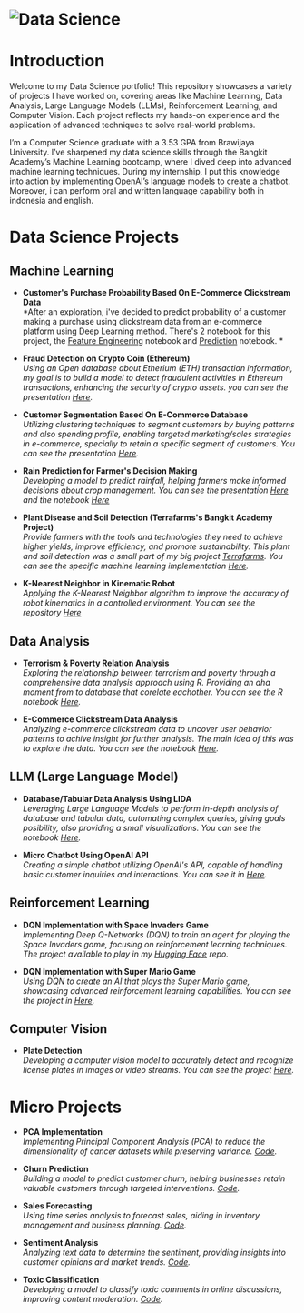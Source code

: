 # ![Data Science](https://mrwallpaper.com/images/hd/minimalist-desktop-gray-us-map-4yj27p7n48cug61s.jpg) <!-- Replace with the actual path to your image -->

# Introduction
Welcome to my Data Science portfolio! This repository showcases a variety of projects I have worked on, covering areas like Machine Learning, Data Analysis, Large Language Models (LLMs), Reinforcement Learning, and Computer Vision. Each project reflects my hands-on experience and the application of advanced techniques to solve real-world problems.

I’m a Computer Science graduate with a 3.53 GPA from Brawijaya University. I’ve sharpened my data science skills through the Bangkit Academy’s Machine Learning bootcamp, where I dived deep into advanced machine learning techniques. During my internship, I put this knowledge into action by implementing OpenAI’s language models to create a chatbot. Moreover, i can perform oral and written language capability both in indonesia and english.

# Data Science Projects

## Machine Learning

- **Customer's Purchase Probability Based On E-Commerce Clickstream Data**  
  *After an exploration, i've decided to predict probability of a customer making a purchase using clickstream data from an e-commerce platform using Deep Learning method. There's 2 notebook for this project, the [Feature Engineering](https://github.com/SyaugiAlkaf/data-science-portfolio-syaugi/blob/main/2-e-commerce-c-t-feature-engineering.ipynb) notebook and [Prediction](https://github.com/SyaugiAlkaf/data-science-portfolio-syaugi/blob/main/3-data-analysis-purchase-probability.ipynb) notebook. *

- **Fraud Detection on Crypto Coin (Ethereum)**  
  *Using an Open database about Etherium (ETH) transaction information, my goal is  to build a model to detect fraudulent activities in Ethereum transactions, enhancing the security of crypto assets. you can see the presentation [Here](https://www.canva.com/design/DAGM_b1oWIE/K5pZiW0LdGxT0zixp3BNhw/edit).*

- **Customer Segmentation Based On E-Commerce Database**  
  *Utilizing clustering techniques to segment customers by buying patterns and also spending profile, enabling targeted marketing/sales strategies in e-commerce, specially to retain a specific segment of customers. You can see the presentation [Here](https://www.canva.com/design/DAGM_W_NStk/uhiPI0UiJDpaGBdjF1chwQ/edit).*

- **Rain Prediction for Farmer's Decision Making**  
  *Developing a model to predict rainfall, helping farmers make informed decisions about crop management. You can see the presentation [Here](https://www.canva.com/design/DAGM_N-1KWs/nH4DgxUGZ8JNOJsMfHvbxQ/edit) and the notebook [Here](https://github.com/SyaugiAlkaf/data-science-portfolio-syaugi/blob/main/rain_pred.ipynb)*
  
- **Plant Disease and Soil Detection (Terrafarms's Bangkit Academy Project)**  
  *Provide farmers with the tools and technologies they need to achieve higher yields, improve efficiency, and promote sustainability. This plant and soil detection was a small part of my big project [Terrafarms](https://github.com/Terrafarms). You can see the specific machine learning implementation [Here](https://github.com/Terrafarms/bangkit-machine-learning).* 

- **K-Nearest Neighbor in Kinematic Robot**  
  *Applying the K-Nearest Neighbor algorithm to improve the accuracy of robot kinematics in a controlled environment. You can see the repository [Here](https://github.com/SyaugiAlkaf/arm-robot-kinematic-syaugi)*  
  
## Data Analysis

- **Terrorism & Poverty Relation Analysis**  
  *Exploring the relationship between terrorism and poverty through a comprehensive data analysis approach using R. Providing an aha moment from to database that corelate eachother. You can see the R notebook [Here](https://github.com/SyaugiAlkaf/data-science-portfolio-syaugi/blob/main/terrorism_poverty.Rmd).*

- **E-Commerce Clickstream Data Analysis**  
  *Analyzing e-commerce clickstream data to uncover user behavior patterns to achive insight for further analysis. The main idea of this was to explore the data. You can see the notebook [Here](https://github.com/SyaugiAlkaf/data-science-portfolio-syaugi/blob/main/1-e-commerce-c-t-data-exploration.ipynb).* 

## LLM (Large Language Model)

- **Database/Tabular Data Analysis Using LIDA**  
  *Leveraging Large Language Models to perform in-depth analysis of database and tabular data, automating complex queries, giving goals posibility, also providing a small visualizations. You can see the notebook [Here](https://github.com/SyaugiAlkaf/data-science-portfolio-syaugi/blob/main/lida_tutorial.ipynb).*  

- **Micro Chatbot Using OpenAI API**  
  *Creating a simple chatbot utilizing OpenAI's API, capable of handling basic customer inquiries and interactions. You can see it in [Here](https://github.com/SyaugiAlkaf/syaugi-portfolio/tree/main/chatbot).* 

## Reinforcement Learning

- **DQN Implementation with Space Invaders Game**  
  *Implementing Deep Q-Networks (DQN) to train an agent for playing the Space Invaders game, focusing on reinforcement learning techniques. The project available to play in my [Hugging Face](https://huggingface.co/saugi/dqn-SpaceInvadersNoFrameskip-v4) repo.*

- **DQN Implementation with Super Mario Game**  
  *Using DQN to create an AI that plays the Super Mario game, showcasing advanced reinforcement learning capabilities. You can see the project in [Here](https://github.com/SyaugiAlkaf/supermario-syaugi).*

## Computer Vision

- **Plate Detection**  
  *Developing a computer vision model to accurately detect and recognize license plates in images or video streams. You can see the project [Here](https://github.com/SyaugiAlkaf/platedetection-syaugi).*

# Micro Projects

- **PCA Implementation**  
  *Implementing Principal Component Analysis (PCA) to reduce the dimensionality of cancer datasets while preserving variance. [Code](https://github.com/SyaugiAlkaf/pca-implementation-syaugi/blob/main/breast-cancer.ipynb).*

- **Churn Prediction**  
  *Building a model to predict customer churn, helping businesses retain valuable customers through targeted interventions. [Code](https://github.com/SyaugiAlkaf/syaugi-portfolio/tree/main/churn).*

- **Sales Forecasting**  
  *Using time series analysis to forecast sales, aiding in inventory management and business planning. [Code](https://github.com/SyaugiAlkaf/syaugi-portfolio/tree/main/salesforecast).*

- **Sentiment Analysis**  
  *Analyzing text data to determine the sentiment, providing insights into customer opinions and market trends. [Code](https://github.com/SyaugiAlkaf/syaugi-portfolio/tree/main/sentimentanalysis).*

- **Toxic Classification**  
  *Developing a model to classify toxic comments in online discussions, improving content moderation. [Code](https://github.com/SyaugiAlkaf/syaugi-portfolio/tree/main/toxicclassification).*
